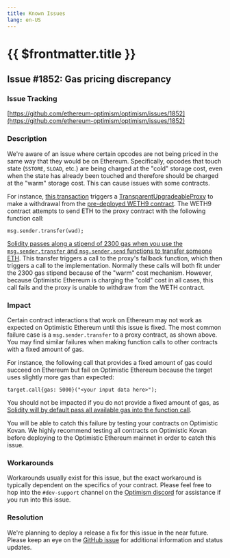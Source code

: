 ```yaml
---
title: Known Issues
lang: en-US
---
```


# {{ $frontmatter.title }}

## Issue #1852: Gas pricing discrepancy

### Issue Tracking

[https://github.com/ethereum-optimism/optimism/issues/1852](https://github.com/ethereum-optimism/optimism/issues/1852)

### Description

We're aware of an issue where certain opcodes are not being priced in the same way that they would be on Ethereum.
Specifically, opcodes that touch state (`SSTORE`, `SLOAD`, etc.) are being charged at the "cold" storage cost, even when the state has already been touched and therefore should be charged at the "warm" storage cost.
This can cause issues with some contracts.

For instance, [this transaction](https://optimistic.etherscan.io/tx/0x78c0f12607654237538599885a0c9c000dddfbacab3357687ccff7c69def1acc) triggers a [TransparentUpgradeableProxy](https://optimistic.etherscan.io/address/0xaf41a65f786339e7911f4acdad6bd49426f2dc6b#code) to make a withdrawal from the [pre-deployed WETH9 contract](https://optimistic.etherscan.io/address/0x4200000000000000000000000000000000000006#code).
The WETH9 contract attempts to send ETH to the proxy contract with the following function call:

```solidity
msg.sender.transfer(wad);
```

[Solidity passes along a stipend of 2300 gas when you use the `msg.sender.transfer` and `msg.sender.send` functions to transfer someone ETH](https://docs.soliditylang.org/en/v0.8.10/security-considerations.html?highlight=transfer#sending-and-receiving-ether).
This transfer triggers a call to the proxy's fallback function, which then triggers a call to the implementation.
Normally these calls will both fit under the 2300 gas stipend because of the "warm" cost mechanism.
However, because Optimistic Ethereum is charging the "cold" cost in all cases, this call fails and the proxy is unable to withdraw from the WETH contract.

### Impact

Certain contract interactions that work on Ethereum may not work as expected on Optimistic Ethereum until this issue is fixed.
The most common failure case is a `msg.sender.transfer` to a proxy contract, as shown above.
You may find similar failures when making function calls to other contracts with a fixed amount of gas.

For instance, the following call that provides a fixed amount of gas could succeed on Ethereum but fail on Optimistic Ethereum because the target uses slightly more gas than expected:

```solidity
target.call{gas: 5000}("<your input data here>");
```

You should not be impacted if you do not provide a fixed amount of gas, as [Solidity will by default pass all available gas into the function call](https://docs.soliditylang.org/en/v0.8.10/units-and-global-variables.html#members-of-address-types).

You will be able to catch this failure by testing your contracts on Optimistic Kovan.
We highly recommend testing all contracts on Optimistic Kovan before deploying to the Optimistic Ethereum mainnet in order to catch this issue.

### Workarounds

Workarounds usually exist for this issue, but the exact workaround is typically dependent on the specifics of your contract.
Please feel free to hop into the `#dev-support` channel on the [Optimism discord](https://discord.optimism.io) for assistance if you run into this issue.

### Resolution

We're planning to deploy a release a fix for this issue in the near future.
Please keep an eye on the [GitHub issue](https://github.com/ethereum-optimism/optimism/issues/1852) for additional information and status updates.
